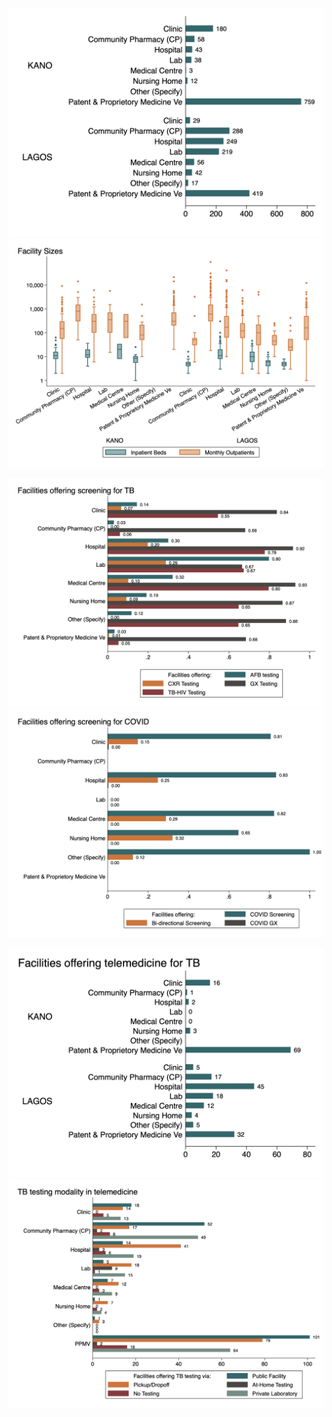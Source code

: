 

![](img/fac-type.png)
![](img/fac-size.png)


![](img/test-tb.png)
![](img/test-covid.png)


![](img/tb-telemed.png)
![](img/tb-telemed-test.png)
